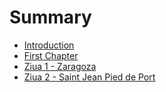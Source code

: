 # Summary

* [Introduction](README.md)
* [First Chapter](chapter1.md)
* [Ziua 1 - Zaragoza](ziua_1_-_zaragoza.md)
* [Ziua 2 - Saint Jean Pied de Port](ziua_2_-_saint_jean_pied_de_port.md)


